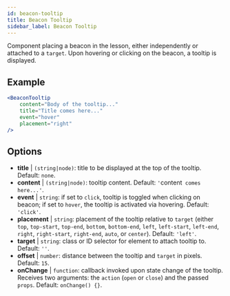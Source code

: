 ```yaml
---
id: beacon-tooltip
title: Beacon Tooltip
sidebar_label: Beacon Tooltip
---
```


Component placing a beacon in the lesson, either independently or attached to a `target`. Upon hovering or clicking on the beacon, a tooltip is displayed.

## Example

```jsx live
<BeaconTooltip
    content="Body of the tooltip..."
    title="Title comes here..."
    event="hover"
    placement="right"
/>
```



## Options

* __title__ | `(string|node)`: title to be displayed at the top of the tooltip. Default: `none`.
* __content__ | `(string|node)`: tooltip content. Default: `'`content` comes here...'`.
* __event__ | `string`: if set to `click`, tooltip is toggled when clicking on beacon; if set to `hover`, the tooltip is activated via hovering. Default: `'click'`.
* __placement__ | `string`: placement of the tooltip relative to `target` (either `top`, `top-start`, `top-end`, `bottom`, `bottom-end`, `left`, `left-start`, `left-end`, `right`, `right-start`, `right-end`, `auto`, or `center`). Default: `'left'`.
* __target__ | `string`: class or ID selector for element to attach tooltip to. Default: `''`.
* __offset__ | `number`: distance between the tooltip and `target` in pixels. Default: `15`.
* __onChange__ | `function`: callback invoked upon state change of the tooltip. Receives two arguments: the `action` (`open` or `close`) and the passed `props`. Default: `onChange() {}`.
